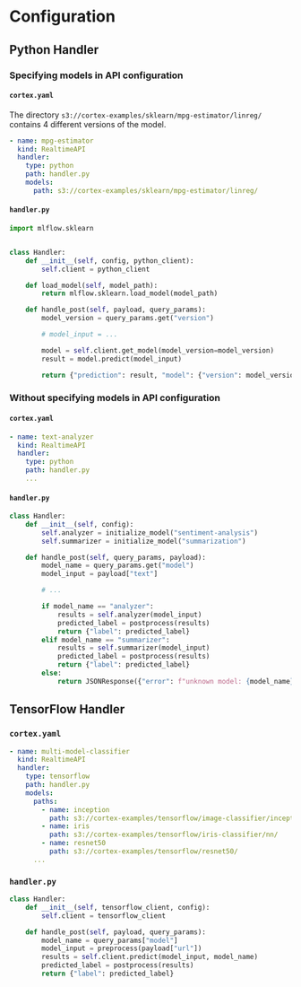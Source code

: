 # Configuration

## Python Handler

### Specifying models in API configuration

#### `cortex.yaml`

The directory `s3://cortex-examples/sklearn/mpg-estimator/linreg/` contains 4 different versions of the model.

```yaml
- name: mpg-estimator
  kind: RealtimeAPI
  handler:
    type: python
    path: handler.py
    models:
      path: s3://cortex-examples/sklearn/mpg-estimator/linreg/
```

#### `handler.py`

```python
import mlflow.sklearn


class Handler:
    def __init__(self, config, python_client):
        self.client = python_client

    def load_model(self, model_path):
        return mlflow.sklearn.load_model(model_path)

    def handle_post(self, payload, query_params):
        model_version = query_params.get("version")

        # model_input = ...

        model = self.client.get_model(model_version=model_version)
        result = model.predict(model_input)

        return {"prediction": result, "model": {"version": model_version}}
```

### Without specifying models in API configuration

#### `cortex.yaml`

```yaml
- name: text-analyzer
  kind: RealtimeAPI
  handler:
    type: python
    path: handler.py
    ...
```

#### `handler.py`

```python
class Handler:
    def __init__(self, config):
        self.analyzer = initialize_model("sentiment-analysis")
        self.summarizer = initialize_model("summarization")

    def handle_post(self, query_params, payload):
        model_name = query_params.get("model")
        model_input = payload["text"]

        # ...

        if model_name == "analyzer":
            results = self.analyzer(model_input)
            predicted_label = postprocess(results)
            return {"label": predicted_label}
        elif model_name == "summarizer":
            results = self.summarizer(model_input)
            predicted_label = postprocess(results)
            return {"label": predicted_label}
        else:
            return JSONResponse({"error": f"unknown model: {model_name}"}, status_code=400)
```

## TensorFlow Handler

### `cortex.yaml`

```yaml
- name: multi-model-classifier
  kind: RealtimeAPI
  handler:
    type: tensorflow
    path: handler.py
    models:
      paths:
        - name: inception
          path: s3://cortex-examples/tensorflow/image-classifier/inception/
        - name: iris
          path: s3://cortex-examples/tensorflow/iris-classifier/nn/
        - name: resnet50
          path: s3://cortex-examples/tensorflow/resnet50/
      ...
```

### `handler.py`

```python
class Handler:
    def __init__(self, tensorflow_client, config):
        self.client = tensorflow_client

    def handle_post(self, payload, query_params):
        model_name = query_params["model"]
        model_input = preprocess(payload["url"])
        results = self.client.predict(model_input, model_name)
        predicted_label = postprocess(results)
        return {"label": predicted_label}
```
